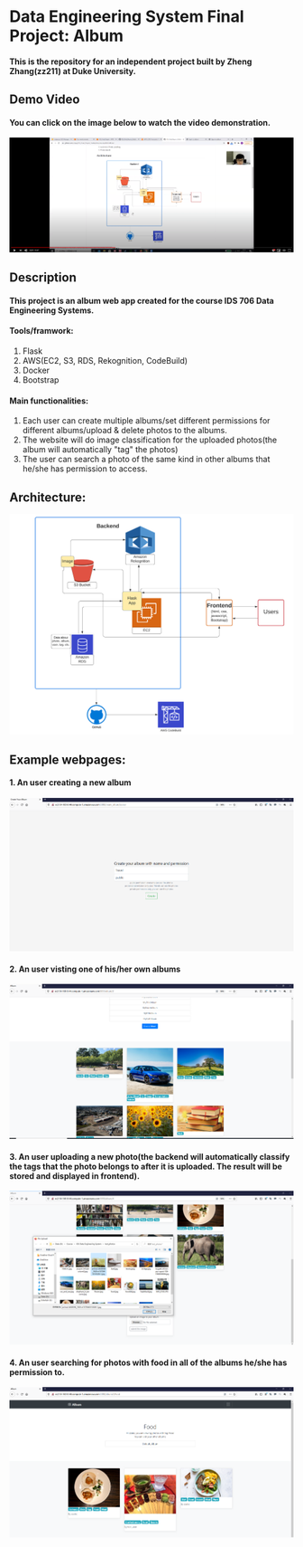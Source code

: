 # Data Engineering System Final Project: Album
#### This is the repository for an independent project built by Zheng Zhang(zz211) at Duke University. 
## Demo Video
#### You can click on the image below to watch the video demonstration.
[![demo video](https://github.com/zzpsy/IDS_Final_Project_Public/blob/master/resource/youtube%20screenshot.png)](https://www.youtube.com/watch?v=3Xht7LwqyMQ "demo video")
## Description
#### This project is an album web app created for the course IDS 706 Data Engineering Systems.
#### Tools/framwork: 
1. Flask
2. AWS(EC2, S3, RDS, Rekognition, CodeBuild)
3. Docker
4. Bootstrap
#### Main functionalities: 
1. Each user can create multiple albums/set different permissions for different albums/upload & delete photos to the albums.
2. The website will do image classification for the uploaded photos(the album will automatically "tag" the photos)
3. The user can search a photo of the same kind in other albums that he/she has permission to access.
## Architecture:
![alt text](https://github.com/zzpsy/IDS_Final_Project_Public/blob/master/resource/architecture.png?raw=true)
## Example webpages:
#### 1. An user creating a new album
![alt text](https://github.com/zzpsy/IDS_Final_Project_Public/blob/master/resource/screenshot3.png?raw=true)
#### 2. An user visting one of his/her own albums
![alt text](https://github.com/zzpsy/IDS_Final_Project_Public/blob/master/resource/screenshot1.png?raw=true)
#### 3. An user uploading a new photo(the backend will automatically classify the tags that the photo belongs to after it is uploaded. The result will be stored and displayed in frontend).
![alt text](https://github.com/zzpsy/IDS_Final_Project_Public/blob/master/resource/screenshot4.png?raw=true)
#### 4. An user searching for photos with food in all of the albums he/she has permission to.
![alt text](https://github.com/zzpsy/IDS_Final_Project_Public/blob/master/resource/screenshot2.png?raw=true)
